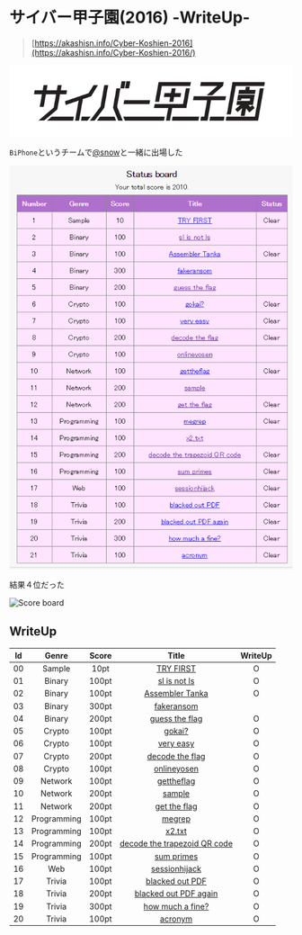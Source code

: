 # サイバー甲子園(2016) -WriteUp-

>[https://akashisn.info/Cyber-Koshien-2016](https://akashisn.info/Cyber-Koshien-2016/)

![Cyber-Koshien.png](Cyber-Koshien.png)

`BiPhone`というチームで[@snow](https://twitter.com/Snow_Poijio)と一緒に出場した

![Status board](Status_board.png)

結果４位だった

![Score board](Score_board.jpg)


## WriteUp

|Id|Genre|Score|Title|WriteUp|
|:-:|:----:|:----:|:----:|:-----:|
|00|Sample|10pt|[TRY FIRST](Sample/TRY_FIRST/README.md)|O|
|01|Binary|100pt|[sl is not ls](Binary/sl_is_not_ls/README.md)|O|
|02|Binary|100pt|[Assembler Tanka](Binary/Assembler_Tanka/README.md)|O|
|03|Binary|300pt|[fakeransom](Binary/fakeransom/README.md)||
|04|Binary|200pt|[guess the flag](Binary/guess_the_flag/README.md)|O|
|05|Crypto|100pt|[gokai?](Crypto/gokai/README.md)|O|
|06|Crypto|100pt|[very easy](Crypto/very_easy/README.md)|O|
|07|Crypto|200pt|[decode the flag](Crypto/decode_the_flag/README.md)|O|
|08|Crypto|100pt|[onlineyosen](Crypto/onlineyosen/README.md)|O|
|09|Network|100pt|[gettheflag](Network/gettheflag/README.md)|O|
|10|Network|200pt|[sample](Network/sample/README.md)|O|
|11|Network|200pt|[get the flag](Network/get_the_flag/README.md)|O|
|12|Programming|100pt|[megrep](Programming/megrep/README.md)|O|
|13|Programming|100pt|[x2.txt](Programming/x2.txt/README.md)|O|
|14|Programming|200pt|[decode the trapezoid QR code](Programming/decode_the_trapezoid_QR_code/README.md)|O|
|15|Programming|100pt|[sum primes](Programming/sum_primes/README.md)|O|
|16|Web|100pt|[sessionhijack](Web/sessionhijack/q17.md)|O|
|17|Trivia|100pt|[blacked out PDF](Trivia/blacked_out_PDF/README.md)|O|
|18|Trivia|200pt|[blacked out PDF again](Trivia/blacked_out_PDF_again/README.md)|O|
|19|Trivia|300pt|[how much a fine?](Trivia/how_much_a_fine/README.md)|O|
|20|Trivia|100pt|[acronym](Trivia/acronym/README.md)|O|

